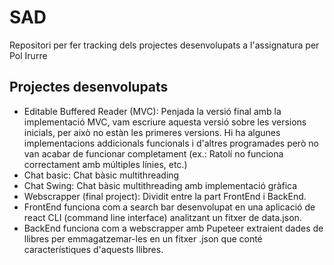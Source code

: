 # SAD
Repositori per fer tracking dels projectes desenvolupats a l'assignatura per Pol Irurre

## Projectes desenvolupats
- Editable Buffered Reader (MVC): Penjada la versió final amb la implementació MVC, vam escriure aquesta versió sobre les versions inicials, per això no estàn les primeres versions. Hi ha algunes implementacions addicionals funcionals i d'altres programades però no van acabar de funcionar  completament (ex.: Ratolí no funciona correctament amb múltiples línies, etc.)
- Chat basic: Chat bàsic multithreading
- Chat Swing: Chat bàsic multithreading amb implementació gràfica
- Webscrapper (final project): Dividit entre la part FrontEnd i BackEnd. 
 - FrontEnd funciona com a search bar desenvolupat en una aplicació de react CLI (command line interface) analitzant un fitxer de data.json. 
 - BackEnd funciona com a webscrapper amb Pupeteer extraient dades de llibres per emmagatzemar-les en un fitxer .json que conté característiques d'aquests llibres.
